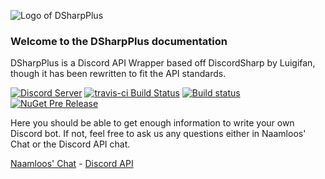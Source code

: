 ![Logo of DSharpPlus](https://github.com/NaamloosDT/DSharpPlus/raw/master/logo/dsharp+_smaller.png)

### Welcome to the DSharpPlus documentation

DSharpPlus is a Discord API Wrapper based off DiscordSharp by Luigifan,
though it has been rewritten to fit the API standards.

[![Discord Server ](https://discordapp.com/api/guilds/146044397861994496/widget.png)](https://discord.gg/0oZpaYcAjfvkDuE4)
[![travis-ci Build Status](https://travis-ci.org/NaamloosDT/DSharpPlus.svg?branch=rewrite)](https://travis-ci.org/NaamloosDT/DSharpPlus)
[![Build status](https://ci.appveyor.com/api/projects/status/jvgufsq9u3l9yuc0?svg=true)](https://ci.appveyor.com/project/nick-strohm/dsharpplus)
[![NuGet Pre Release](https://img.shields.io/nuget/vpre/DSharpPlus.svg)](http://nuget.org/packages/DSharpPlus)

Here you should be able to get enough information to write your own Discord bot. If not, feel free to ask us any questions either in Naamloos' Chat or the Discord API chat.

[Naamloos' Chat](http://www.discord.gg/0oZpaYcAjfvkDuE4) -
[Discord API](https://discord.gg/fXUfnz5)
